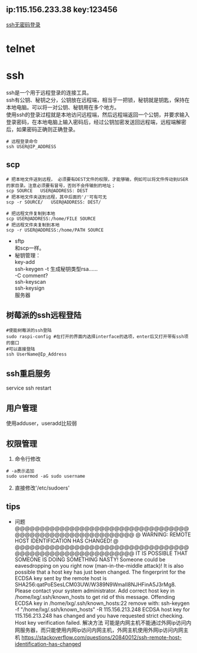 ## ip:115.156.233.38 key:123456
<!-- MAC Address: 4C:CC:6A:23:AA:6B (Unknown) Nmap scan report for 115.156.233.38 -->
<!-- dell ip 115.156.232.165 -->
[ssh无密码登录](http://www.ruanyifeng.com/blog/2011/12/ssh_remote_login.html)

# telnet

# ssh
ssh是一个用于远程登录的连接工具。  
ssh有公钥、秘钥之分，公钥放在远程端，相当于一把锁，秘钥就是钥匙，保持在本地电脑。可以将一对公钥、秘钥用在多个地方。    
使用ssh的登录过程就是本地访问远程端，然后远程端返回一个公钥，并要求输入登录密码，在本地电脑上输入密码后，经过公钥加密发送回远程端，远程端解密后，如果密码正确则正确登录。
```shell
# 远程登录命令
ssh USER@IP_ADDRESS  
```

## scp  
```shell
# 把本地文件送到远程， 必须要有DEST文件的权限，才能够输，例如可以将文件传动到USER的家目录。注意必须要有冒号，否则不会传输到的地址；  
scp SOURCE   USER@ADDRESS: DEST 
# 把本地文件夹送到远程，其中后面的'/'可有可无
scp -r SOURCE/   USER@ADDRESS: DEST/

# 把远程文件复制到本地
scp USER@ADDRESS:/home/FILE SOURCE
# 把远程文件夹复制到本地
scp -r USER@ADDRESS:/home/PATH SOURCE
```
- sftp  
    和scp一样。  
- 秘钥管理：  
    key-add  
    ssh-keygen     -t 生成秘钥类型rsa……  
                   -C comment?  
    ssh-keyscan  
    ssh-keysign  
服务器  

## 树莓派的ssh远程登陆
```shell
#使能树莓派的ssh登陆
sudo raspi-config #在打开的界面内选择interface的选项，enter后又打开带有ssh项的窗口
#可以直接登陆
ssh UserName@Ip_Address
```

## ssh重启服务
service ssh restart

## 用户管理
使用adduser，useradd比较弱


## 权限管理
1. 命令行修改
```shell
# -a表示追加
sudo usermod -aG sudo username
```
2. 直接修改'/etc/sudoers'




## tips
- 问题
@@@@@@@@@@@@@@@@@@@@@@@@@@@@@@@@@@@@@@@@@@@@@@@@@@@@@@@@@@@
@    WARNING: REMOTE HOST IDENTIFICATION HAS CHANGED!     @
@@@@@@@@@@@@@@@@@@@@@@@@@@@@@@@@@@@@@@@@@@@@@@@@@@@@@@@@@@@
IT IS POSSIBLE THAT SOMEONE IS DOING SOMETHING NASTY!
Someone could be eavesdropping on you right now (man-in-the-middle attack)!
It is also possible that a host key has just been changed.
The fingerprint for the ECDSA key sent by the remote host is
SHA256:qatPoESesLCM03UW/W389N9WmaII8NJHFinA5J3rMg8.
Please contact your system administrator.
Add correct host key in /home/lxg/.ssh/known_hosts to get rid of this message.
Offending ECDSA key in /home/lxg/.ssh/known_hosts:22
  remove with:
  ssh-keygen -f "/home/lxg/.ssh/known_hosts" -R 115.156.213.248
ECDSA host key for 115.156.213.248 has changed and you have requested strict checking.
Host key verification failed.
解决方法
可能是内网主机不能通过外网ip访问内网服务器，而只能使用内网ip访问内网主机，外网主机使用外网ip访问内网主机
https://stackoverflow.com/questions/20840012/ssh-remote-host-identification-has-changed